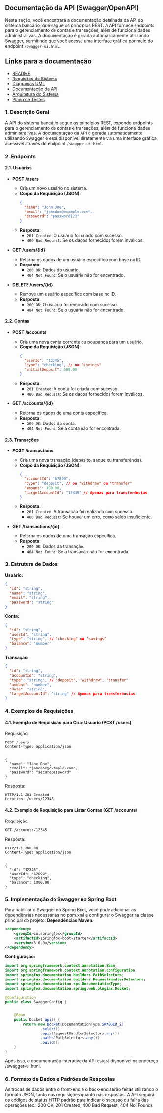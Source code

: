 ## Documentação da API (Swagger/OpenAPI)

Nesta seção, você encontrará a documentação detalhada da API do sistema bancário, que segue os princípios REST. A API fornece endpoints para o gerenciamento de contas e transações, além de funcionalidades administrativas. A documentação é gerada automaticamente utilizando Swagger, permitindo que você acesse uma interface gráfica por meio do endpoint `/swagger-ui.html`. 

## Links para a documentação

- [README](../README.md)
- [Requisitos do Sistema](docs/requisitos.md)
- [Diagramas UML](docs/uml.md)
- [Documentação da API](docs/api_documentacao.md)
- [Arquitetura do Sistema](docs/arquitetura.md)
- [Plano de Testes](docs/plano_de_testes.md)

### 1. Descrição Geral
A API do sistema bancário segue os princípios REST, expondo endpoints para o gerenciamento de contas e transações, além de funcionalidades administrativas. A documentação da API é gerada automaticamente utilizando Swagger e está disponível diretamente via uma interface gráfica, acessível através do endpoint `/swagger-ui.html`.

### 2. Endpoints

#### 2.1. Usuários
- **POST /users**
  - Cria um novo usuário no sistema.
  - **Corpo da Requisição (JSON)**:
    ```json
    {
      "name": "John Doe",
      "email": "johndoe@example.com",
      "password": "password123"
    }
    ```
  - **Resposta**:
    - `201 Created`: O usuário foi criado com sucesso.
    - `400 Bad Request`: Se os dados fornecidos forem inválidos.

- **GET /users/{id}**
  - Retorna os dados de um usuário específico com base no ID.
  - **Resposta**:
    - `200 OK`: Dados do usuário.
    - `404 Not Found`: Se o usuário não for encontrado.

- **DELETE /users/{id}**
  - Remove um usuário específico com base no ID.
  - **Resposta**:
    - `200 OK`: O usuário foi removido com sucesso.
    - `404 Not Found`: Se o usuário não for encontrado.

#### 2.2. Contas
- **POST /accounts**
  - Cria uma nova conta corrente ou poupança para um usuário.
  - **Corpo da Requisição (JSON)**:
    ```json
    {
      "userId": "12345",
      "type": "checking", // ou "savings"
      "initialDeposit": 500.00
    }
    ```
  - **Resposta**:
    - `201 Created`: A conta foi criada com sucesso.
    - `400 Bad Request`: Se os dados fornecidos forem inválidos.

- **GET /accounts/{id}**
  - Retorna os dados de uma conta específica.
  - **Resposta**:
    - `200 OK`: Dados da conta.
    - `404 Not Found`: Se a conta não for encontrada.

#### 2.3. Transações
- **POST /transactions**
  - Cria uma nova transação (depósito, saque ou transferência).
  - **Corpo da Requisição (JSON)**:
    ```json
    {
      "accountId": "67890",
      "type": "deposit", // ou "withdraw" ou "transfer"
      "amount": 100.00,
      "targetAccountId": "12345" // Apenas para transferências
    }
    ```
  - **Resposta**:
    - `201 Created`: A transação foi realizada com sucesso.
    - `400 Bad Request`: Se houver um erro, como saldo insuficiente.

- **GET /transactions/{id}**
  - Retorna os dados de uma transação específica.
  - **Resposta**:
    - `200 OK`: Dados da transação.
    - `404 Not Found`: Se a transação não for encontrada.

### 3. Estrutura de Dados
**Usuário:**
```json
{
  "id": "string",
  "name": "string",
  "email": "string",
  "password": "string"
}
```

**Conta:**
```json
{
  "id": "string",
  "userId": "string",
  "type": "string", // "checking" ou "savings"
  "balance": "number"
}
```

**Transação:**
```json
{
  "id": "string",
  "accountId": "string",
  "type": "string", // "deposit", "withdraw", "transfer"
  "amount": "number",
  "date": "string",
  "targetAccountId": "string" // Apenas para transferências
}
```


### 4. Exemplos de Requisições
#### 4.1. Exemplo de Requisição para Criar Usuário (POST /users)
Requisição:
```http
POST /users
Content-Type: application/json


{
  "name": "Jane Doe",
  "email": "janedoe@example.com",
  "password": "securepassword"
}
```
Resposta:
```http
HTTP/1.1 201 Created
Location: /users/12345
```
#### 4.2. Exemplo de Requisição para Listar Contas (GET /accounts)
Requisição:
```http
GET /accounts/12345
```
Resposta:
```http
HTTP/1.1 200 OK
Content-Type: application/json


{
  "id": "12345",
  "userId": "67890",
  "type": "checking",
  "balance": 1000.00
}
```

### 5. Implementação do Swagger no Spring Boot
Para habilitar o Swagger no Spring Boot, você pode adicionar as dependências necessárias no pom.xml e configurar o Swagger na classe principal do projeto:
**Dependências Maven:**
```xml
<dependency>
    <groupId>io.springfox</groupId>
    <artifactId>springfox-boot-starter</artifactId>
    <version>3.0.0</version>
</dependency>
```
**Configuração:**
```java
import org.springframework.context.annotation.Bean;
import org.springframework.context.annotation.Configuration;
import springfox.documentation.builders.PathSelectors;
import springfox.documentation.builders.RequestHandlerSelectors;
import springfox.documentation.spi.DocumentationType;
import springfox.documentation.spring.web.plugins.Docket;

@Configuration
public class SwaggerConfig {


    @Bean
    public Docket api() {
        return new Docket(DocumentationType.SWAGGER_2)
                .select()
                .apis(RequestHandlerSelectors.any())
                .paths(PathSelectors.any())
                .build();
    }
}
```
Após isso, a documentação interativa da API estará disponível no endereço /swagger-ui.html.

### 6. Formato de Dados e Padrões de Respostas
As trocas de dados entre o front-end e o back-end serão feitas utilizando o formato JSON, tanto nas requisições quanto nas respostas. A API seguirá os códigos de status HTTP padrão para indicar o sucesso ou falha das operações (ex.: 200 OK, 201 Created, 400 Bad Request, 404 Not Found).

